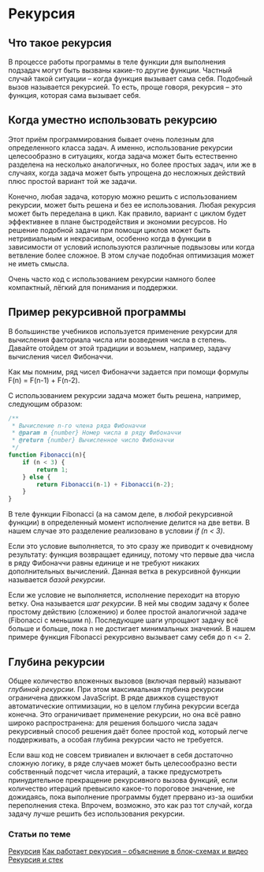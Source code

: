 # Рекурсия

## Что такое рекурсия

В процессе работы программы в теле функции для выполнения подзадач могут быть вызваны какие-то другие функции.
Частный случай такой ситуации – когда функция вызывает сама себя. Подобный вызов называется рекурсией.
То есть, проще говоря, рекурсия – это функция, которая сама вызывает себя.


## Когда уместно использовать рекурсию

Этот приём программирования бывает очень полезным для определенного класса задач. А именно, использование рекурсии целесообразно в ситуациях, когда задача может быть естественно разделена на несколько аналогичных, но более простых задач, или же в случаях, когда задача может быть упрощена до несложных действий плюс простой вариант той же задачи.

Конечно, любая задача, которую можно решить с использованием рекурсии, может быть решена и без ее использования. Любая рекурсия может быть переделана в цикл. Как правило, вариант с циклом будет эффективнее в плане быстродействия и экономии ресурсов. Но решение подобной задачи при помощи циклов может быть нетривиальным и некрасивым, особенно когда в функции в зависимости от условий используются различные подвызовы или когда ветвление более сложное. В этом случае подобная оптимизация может не иметь смысла.

Очень часто код с использованием рекурсии намного более компактный, лёгкий для понимания и поддержки.


## Пример рекурсивной программы

В большинстве учебников используется применение рекурсии для вычисления факториала числа или возведения числа в степень. Давайте отойдем от этой традиции и возьмем, например, задачу вычисления чисел Фибоначчи.

Как мы помним, ряд чисел Фибоначчи задается при помощи формулы F(n) = F(n-1) + F(n-2).

С использованием рекурсии задача может быть решена, например, следующим образом:

```javascript
/**
 * Вычисление n-го члена ряда Фибоначчи
 * @param n {number} Номер числа в ряду Фибоначчи
 * @return {number} Вычисленное число Фибоначчи
 */
function Fibonacci(n){
    if (n < 3) {
        return 1;
    } else {
        return Fibonacci(n-1) + Fibonacci(n-2);
    }
}
```

В теле функции Fibonacci (а на самом деле, в *любой* рекурсивной функции) в определенный момент исполнение делится на две ветви. В нашем случае это разделение реализовано в условии *if (n < 3)*.

Если это условие выполняется, то это сразу же приводит к очевидному результату: функция возвращает единицу, потому что первые два числа в ряду Фибоначчи равны единице и не требуют никаких дополнительных вычислений. 
Данная ветка в рекурсивной функции называется *базой рекурсии*.

Если же условие не выполняется, исполнение переходит на вторую ветку. Она называется *шаг рекурсии*. 
В ней мы сводим задачу к более простому действию (сложению) и более простой аналогичной задаче (Fibonacci с меньшим n). Последующие шаги упрощают задачу всё больше и больше, пока n не достигает минимальных значений.
В нашем примере функция Fibonacci рекурсивно вызывает саму себя до n <= 2.


## Глубина рекурсии

Общее количество вложенных вызовов (включая первый) называют *глубиной рекурсии*.
При этом максимальная глубина рекурсии ограничена движком JavaScript. В ряде движков существуют автоматические оптимизации, но в целом глубина рекурсии всегда конечна. Это ограничивает применение рекурсии, но она всё равно широко распространена: для решения большого числа задач рекурсивный способ решения даёт более простой код, который легче поддерживать, а особая глубина рекурсии часто не требуется.

Если ваш код не совсем тривиален и включает в себя достаточно сложную логику, в ряде случаев может быть целесообразно вести собственный подсчет числа итераций, а также предусмотреть принудительное прекращение рекурсивного вызова функций, если количество итераций превысило какое-то пороговое значение, не дожидаясь, пока выполнение программы будет прервано из-за ошибки переполнения стека. Впрочем, возможно, это как раз тот случай, когда задачу лучше решить без использования рекурсии.


### Статьи по теме

[Рекурсия](https://ru.hexlet.io/courses/introduction_to_programming/lessons/recursion/theory_unit)
[Как работает рекурсия – объяснение в блок-схемах и видео](https://habr.com/ru/post/337030/)
[Рекурсия и стек](https://learn.javascript.ru/recursion)
